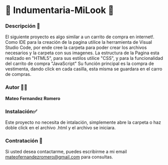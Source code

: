 # 👔 Indumentaria-MiLook 👔
<h3>Descripción 💬 </h3>
El siguiente proyecto es algo similar a un carrito de compra en internet!.
Como IDE para la creación de la pagina utilice la herramienta de Visual Studio Code, por ende 
cree la carpeta para poder crear los archivos necesarios y la carpeta con sus imagenes.
La estructura de la Pagina esta realizado en "HTML5", para sus estilos utilice "CSS", y 
para la funcionalidad del carrito de compra "JavaScript"
Su función principal es la compra de vestimenta, dando click en cada casilla, esta misma se guardara en 
el carro de compras.

### Autor 🧑‍💻
**Mateo Fernandez Romero**

### Instalación✅
Este proyecto no necesita de intalación, simplemente abre la carpeta o haz doble click en el archivo .html y el archivo se iniciara.

### Contratación 📝
Si usted desea contactarme, puedes escribirme a mi email mateofernandezromero@gmail.com para consultas.
